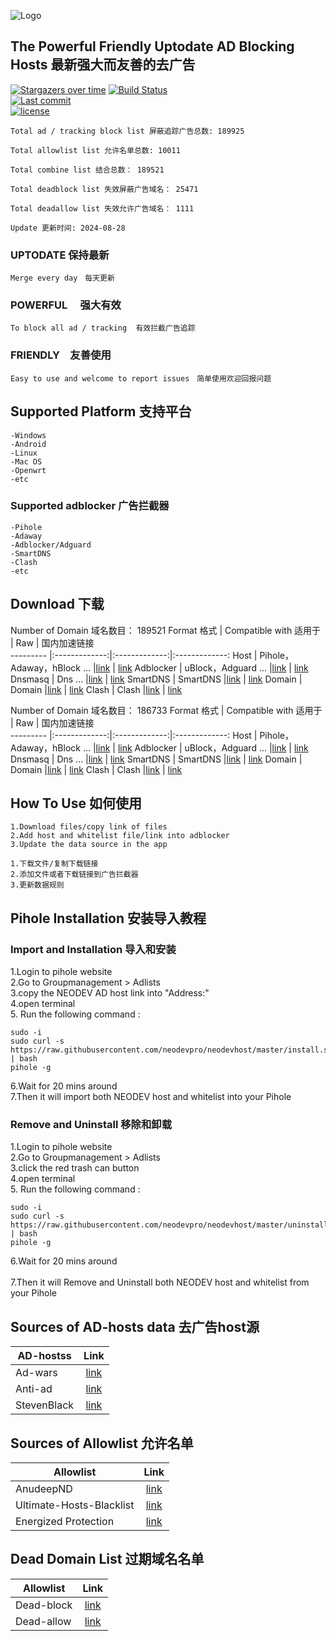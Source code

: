 ![Logo](https://raw.githubusercontent.com/neodevpro/neodevhost/master/logo.png)
  
  
     
## The Powerful Friendly Uptodate AD Blocking Hosts 最新强大而友善的去广告


[![Stargazers over time](https://starchart.cc/neodevpro/neodevhost.svg)](https://starchart.cc/neodevpro/neodevhost)
[![Build Status](https://img.shields.io/github/actions/workflow/status/neodevpro/neodevhost/Auto%20Update.yml)](https://github.com/neodevpro/neodevhost/actions)<br/>
[![Last commit](https://img.shields.io/github/last-commit/neodevpro/neodevhost.svg)](https://github.com/neodevpro/neodevhost/commit/master)<br/>
[![license](https://img.shields.io/github/license/neodevpro/neodevhost.svg)](https://github.com/neodevpro/neodevhost/blob/master/LICENSE)<br/>

```
Total ad / tracking block list 屏蔽追踪广告总数: 189925

Total allowlist list 允许名单总数: 10011

Total combine list 结合总数： 189521

Total deadblock list 失效屏蔽广告域名： 25471

Total deadallow list 失效允许广告域名： 1111

Update 更新时间: 2024-08-28
```
### UPTODATE 保持最新<br/>
    Merge every day　每天更新
### POWERFUL　 强大有效<br/>
    To block all ad / tracking  有效拦截广告追踪　
### FRIENDLY　友善使用<br/>
    Easy to use and welcome to report issues　简单使用欢迎回报问题

## Supported Platform 支持平台

```
-Windows
-Android
-Linux
-Mac OS
-Openwrt
-etc
```
### Supported adblocker 广告拦截器
```
-Pihole
-Adaway
-Adblocker/Adguard
-SmartDNS
-Clash
-etc
``` 

## Download 下载
Number of Domain 域名数目： 189521
Format 格式 | Compatible with 适用于 | Raw | 国内加速链接  
--------- |:-------------:|:-------------:|:-------------:
Host | Pihole，Adaway，hBlock ... |[link](https://raw.githubusercontent.com/neodevpro/neodevhost/master/host) | [link](https://neodev.team/host)
Adblocker | uBlock，Adguard ... |[link](https://raw.githubusercontent.com/neodevpro/neodevhost/master/adblocker) | [link](https://neodev.team/adblocker) 
Dnsmasq | Dns ... |[link](https://raw.githubusercontent.com/neodevpro/neodevhost/master/dnsmasq.conf) | [link](https://neodev.team/dnsmasq.conf)
SmartDNS | SmartDNS |[link](https://raw.githubusercontent.com/neodevpro/neodevhost/master/smartdns.conf) | [link](https://neodev.team/smartdns.conf)
Domain | Domain |[link](https://raw.githubusercontent.com/neodevpro/neodevhost/master/domain) | [link](https://neodev.team/domain)
Clash | Clash |[link](https://raw.githubusercontent.com/neodevpro/neodevhost/master/clash) | [link](https://neodev.team/clash)

Number of Domain 域名数目： 186733
Format 格式 | Compatible with 适用于 | Raw | 国内加速链接  
--------- |:-------------:|:-------------:|:-------------:
Host | Pihole，Adaway，hBlock ... |[link](https://raw.githubusercontent.com/neodevpro/neodevhost/master/lite_host) | [link](https://neodev.team/lite_host)
Adblocker | uBlock，Adguard ... |[link](https://raw.githubusercontent.com/neodevpro/neodevhost/master/lite_adblocker) | [link](https://neodev.team/lite_adblocker) 
Dnsmasq | Dns ... |[link](https://raw.githubusercontent.com/neodevpro/neodevhost/master/lite_dnsmasq.conf) | [link](https://neodev.team/lite_dnsmasq.conf)
SmartDNS | SmartDNS |[link](https://raw.githubusercontent.com/neodevpro/neodevhost/master/lite_smartdns.conf) | [link](https://neodev.team/lite_smartdns.conf)
Domain | Domain |[link](https://raw.githubusercontent.com/neodevpro/neodevhost/master/lite_domain) | [link](https://neodev.team/lite_domain)
Clash | Clash |[link](https://raw.githubusercontent.com/neodevpro/neodevhost/master/lite_clash) | [link](https://neodev.team/lite_clash)

## How To Use 如何使用
```
1.Download files/copy link of files
2.Add host and whitelist file/link into adblocker
3.Update the data source in the app
```
```
1.下载文件/复制下载链接
2.添加文件或者下载链接到广告拦截器
3.更新数据规则
```
## Pihole Installation 安装导入教程

### Import and Installation 导入和安装<br/>

1.Login to pihole website<br/>
2.Go to Groupmanagement > Adlists<br/>
3.copy the NEODEV AD host link into "Address:"<br/>
4.open terminal<br/>
5. Run the following command :<br/>
```
sudo -i
sudo curl -s https://raw.githubusercontent.com/neodevpro/neodevhost/master/install.sh | bash
pihole -g
```
6.Wait for 20 mins around  <br/>
7.Then it will import both NEODEV host and whitelist into your Pihole <br/>


### Remove and Uninstall 移除和卸载<br/>
1.Login to pihole website<br/>
2.Go to Groupmanagement > Adlists<br/>
3.click the red trash can button<br/>
4.open terminal<br/>
5. Run the following command :<br/>
```
sudo -i
sudo curl -s https://raw.githubusercontent.com/neodevpro/neodevhost/master/uninstall.sh | bash
pihole -g
```
6.Wait for 20 mins around  <br/> <br/>
7.Then it will Remove and Uninstall both NEODEV host and whitelist from your Pihole <br/>

## Sources of AD-hosts data 去广告host源
AD-hostss | Link  
--------- |:-------------:
Ad-wars | [link](https://github.com/jdlingyu/ad-wars)
Anti-ad | [link](https://github.com/privacy-protection-tools/anti-AD)
StevenBlack | [link](https://github.com/StevenBlack/hosts)

## Sources of Allowlist 允许名单
Allowlist | Link  
--------- |:-------------:
AnudeepND | [link](https://github.com/anudeepND/whitelist)
Ultimate-Hosts-Blacklist | [link](https://github.com/Ultimate-Hosts-Blacklist/whitelist)
Energized Protection | [link](https://github.com/EnergizedProtection/unblock)

## Dead Domain List 过期域名名单
Allowlist | Link  
--------- |:-------------:
Dead-block | [link](https://github.com/FusionPlmH/dead-block)
Dead-allow | [link](https://github.com/neodevpro/dead-allow)

